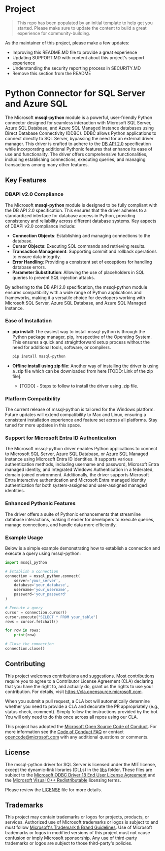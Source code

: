 # Project

> This repo has been populated by an initial template to help get you started. Please
> make sure to update the content to build a great experience for community-building.

As the maintainer of this project, please make a few updates:

- Improving this README.MD file to provide a great experience
- Updating SUPPORT.MD with content about this project's support experience
- Understanding the security reporting process in SECURITY.MD
- Remove this section from the README

# Python Connector for SQL Server and Azure SQL

The Microsoft **mssql-python** module is a powerful, user-friendly Python connector designed for seamless interaction with Microsoft SQL Server, Azure SQL Database, and Azure SQL Managed Instance databases using Direct Database Connectivity (DDBC). DDBC allows Python applications to connect directly to SQL Server, bypassing the need for an external driver manager. This driver is crafted to adhere to the [DB API 2.0](https://peps.python.org/pep-0249/) specification while incorporating additional Pythonic features that enhance its ease of use and functionality. The driver offers comprehensive functionalities, including establishing connections, executing queries, and managing transactions among many other features.

## Key Features

### DBAPI v2.0 Compliance

The Microsoft **mssql-python** module is designed to be fully compliant with the DB API 2.0 specification. This ensures that the driver adheres to a standardized interface for database access in Python, providing consistency and reliability across different database systems. Key aspects of DBAPI v2.0 compliance include:

- **Connection Objects**: Establishing and managing connections to the database.
- **Cursor Objects**: Executing SQL commands and retrieving results.
- **Transaction Management**: Supporting commit and rollback operations to ensure data integrity.
- **Error Handling**: Providing a consistent set of exceptions for handling database errors.
- **Parameter Substitution**: Allowing the use of placeholders in SQL queries to prevent SQL injection attacks.

By adhering to the DB API 2.0 specification, the mssql-python module ensures compatibility with a wide range of Python applications and frameworks, making it a versatile choice for developers working with Microsoft SQL Server, Azure SQL Database, and Azure SQL Managed Instance.

### Ease of Installation

- **pip install**: The easiest way to install mssql-python is through the Python package manager, pip, irrespective of the Operating System. This ensures a quick and straightforward setup process without the need for additional tools, software, or compilers.
    ```bash
    pip install mssql-python
    ```

- **Offline install using zip file**: Another way of installing the driver is using a .zip file which can be downloaded from here [TODO: Link of the zip file]. 
  - [TODO] - Steps to follow to install the driver using .zip file.

### Platform Compatibility

The current release of mssql-python is tailored for the Windows platform. Future updates will extend compatibility to Mac and Linux, ensuring a consistent installation experience and feature set across all platforms. Stay tuned for more updates in this space.

### Support for Microsoft Entra ID Authentication

The Microsoft mssql-python driver enables Python applications to connect to Microsoft SQL Server, Azure SQL Database, or Azure SQL Managed Instance using Microsoft Entra ID identities. It supports various authentication methods, including username and password, Microsoft Entra managed identity, and Integrated Windows Authentication in a federated, domain-joined environment. Additionally, the driver supports Microsoft Entra interactive authentication and Microsoft Entra managed identity authentication for both system-assigned and user-assigned managed identities.

### Enhanced Pythonic Features

The driver offers a suite of Pythonic enhancements that streamline database interactions, making it easier for developers to execute queries, manage connections, and handle data more efficiently.

### Example Usage

Below is a simple example demonstrating how to establish a connection and execute a query using mssql-python:

```python
import mssql_python

# Establish a connection
connection = mssql_python.connect(
    server='your_server',
    database='your_database',
    username='your_username',
    password='your_password'
)

# Execute a query
cursor = connection.cursor()
cursor.execute("SELECT * FROM your_table")
rows = cursor.fetchall()

for row in rows:
    print(row)

# Close the connection
connection.close()
```

## Contributing

This project welcomes contributions and suggestions.  Most contributions require you to agree to a
Contributor License Agreement (CLA) declaring that you have the right to, and actually do, grant us
the rights to use your contribution. For details, visit https://cla.opensource.microsoft.com.

When you submit a pull request, a CLA bot will automatically determine whether you need to provide
a CLA and decorate the PR appropriately (e.g., status check, comment). Simply follow the instructions
provided by the bot. You will only need to do this once across all repos using our CLA.

This project has adopted the [Microsoft Open Source Code of Conduct](https://opensource.microsoft.com/codeofconduct/).
For more information see the [Code of Conduct FAQ](https://opensource.microsoft.com/codeofconduct/faq/) or
contact [opencode@microsoft.com](mailto:opencode@microsoft.com) with any additional questions or comments.

## License
The mssql-python driver for SQL Server is licensed under the MIT license, except the dynamic-link libraries (DLLs) in the [libs](libs) folder.
These files are subject to the [Microsoft ODBC Driver 18 End User License Agreement](libs\win\MICROSOFT_ODBC_DRIVER_FOR_SQL_SERVER_LICENSE.txt) and the [Microsoft Visual C++ Redistributable](libs\win\MICROSOFT_VISUAL_STUDIO_LICENSE.txt) licensing terms.

Please review the [LICENSE](LICENSE.txt) file for more details.

## Trademarks

This project may contain trademarks or logos for projects, products, or services. Authorized use of Microsoft 
trademarks or logos is subject to and must follow 
[Microsoft's Trademark & Brand Guidelines](https://www.microsoft.com/en-us/legal/intellectualproperty/trademarks/usage/general).
Use of Microsoft trademarks or logos in modified versions of this project must not cause confusion or imply Microsoft sponsorship.
Any use of third-party trademarks or logos are subject to those third-party's policies.
